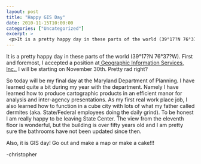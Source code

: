 ```yaml
---
layout: post
title: "Happy GIS Day"
date: 2010-11-15T10:00:00
categories: ["Uncategorized"]
excerpt: >
 <p>It is a pretty happy day in these parts of the world (39°17?N 76°37?W). First and foremost, I accepted a position at<a href='http://gisinc.com'> Geographic Information Services, Inc..</a> I will be starting on November 30th. Pretty rad right?</p>
---
```

<p>It is a pretty happy day in these parts of the world (39°17?N 76°37?W). First and foremost, I accepted a position at<a href='http://gisinc.com'> Geographic Information Services, Inc..</a> I will be starting on November 30th. Pretty rad right?</p>
<p>So today will be my final day at the Maryland Department of Planning. I have learned quite a bit during my year with the department. Namely I have learned how to produce cartographic products in an efficient manor for analysis and inter-agency presentations. As my first real work place job, I also learned how to function in a cube city with lots of what my father called dermites (aka. State/Federal employees doing the daily grind). To be honest I am really happy to be leaving State Center. The view from the eleventh floor is wonderful, but the building is over fifty years old and I am pretty sure the bathrooms have not been updated since then.</p>
<p>Also, it is GIS day! Go out and make a map or make a cake!!!</p>
<p>-christopher</p>

